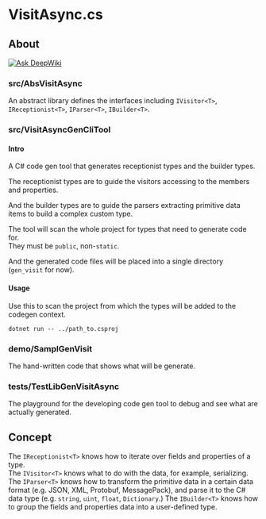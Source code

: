 # VisitAsync.cs

## About

[![Ask DeepWiki](https://deepwiki.com/badge.svg)](https://deepwiki.com/ljsnogard/VisitAsync.cs)

### src/AbsVisitAsync

An abstract library defines the interfaces including `IVisitor<T>`, `IReceptionist<T>`, `IParser<T>`, `IBuilder<T>`.

### src/VisitAsyncGenCliTool

#### Intro

A C# code gen tool that generates receptionist types and the builder types.  

The receptionist types are to guide the visitors accessing to the members and properties.  

And the builder types are to guide the parsers extracting primitive data items to build a complex custom type.

The tool will scan the whole project for types that need to generate code for.  
They must be `public`, non-`static`.

And the generated code files will be placed into a single directory (`gen_visit` for now).  

#### Usage

Use this to scan the project from which the types will be added to the codegen context.

```
dotnet run -- ../path_to.csproj
```

### demo/SamplGenVisit

The hand-written code that shows what will be generate.

### tests/TestLibGenVisitAsync

The playground for the developing code gen tool to debug and see what are actually generated.

## Concept

The `IReceptionist<T>` knows how to iterate over fields and properties of a type.  
The `IVisitor<T>` knows what to do with the data, for example, serializing.
The `IParser<T>` knows how to transform the primitive data in a certain data format
(e.g. JSON, XML, Protobuf, MessagePack), and parse it to the C# data type (e.g. `string`, `uint`, `float`, `Dictionary`.)
The `IBuilder<T>` knows how to group the fields and properties data into a user-defined type.
